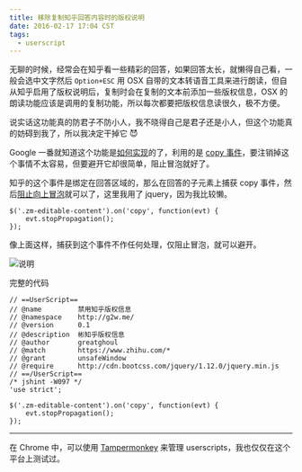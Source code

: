 ```yaml
---
title: 移除复制知乎回答内容时的版权说明
date: 2016-02-17 17:04 CST
tags:
  - userscript
---
```


无聊的时候，经常会在知乎看一些精彩的回答，如果回答太长，就懒得自己看，一般会选中文字然后 `Option+ESC` 用 OSX 自带的文本转语音工具来进行朗读，但自从知乎启用了版权说明后，复制时会在复制的文本前添加一些版权信息，OSX 的朗读功能应该是调用的复制功能，所以每次都要把版权信息读很久，极不方便。

说实话这功能真的防君子不防小人，我不晓得自己是君子还是小人，但这个功能真的妨碍到我了，所以我决定干掉它 😈

Google 一番就知道这个功能是[如何实现](https://www.zhihu.com/question/38685128)的了，利用的是 [copy 事件](http://www.w3schools.com/jsref/event_oncopy.asp)，要注销掉这个事情不太容易，但要避开它却很简单，阻止冒泡就好了。

知乎的这个事件是绑定在回答区域的，那么在回答的子元素上捕获 copy 事件，然后[阻止向上冒泡](https://api.jquery.com/event.stoppropagation/)就可以了，这里我用了 jquery，因为我比较懒。

    $('.zm-editable-content').on('copy', function(evt) {
        evt.stopPropagation();
    });

像上面这样，捕获到这个事件不作任何处理，仅阻止冒泡，就可以避开。

![说明](http://greatghoul.b0.upaiyun.com/1602/hOGLLOk5yKqyS.png)

完整的代码

    // ==UserScript==
    // @name         禁用知乎版权信息
    // @namespace    http://g2w.me/
    // @version      0.1
    // @description  彬知乎版权信息
    // @author       greatghoul
    // @match        https://www.zhihu.com/*
    // @grant        unsafeWindow
    // @require      http://cdn.bootcss.com/jquery/1.12.0/jquery.min.js
    // ==/UserScript==
    /* jshint -W097 */
    'use strict';

    $('.zm-editable-content').on('copy', function(evt) {
        evt.stopPropagation();
    });

----

在 Chrome 中，可以使用 [Tampermonkey](https://chrome.google.com/webstore/detail/tampermonkey/dhdgffkkebhmkfjojejmpbldmpobfkfo) 来管理 userscripts，我也仅仅在这个平台上测试过。

